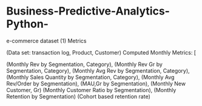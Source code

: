 # Business-Predictive-Analytics-Python-

e-commerce dataset 
(1) Metrics

(Data set: transaction log, Product, Customer) 
Computed Monthly Metrics: [

(Monthly Rev            by Segmentation, Category), 
(Monthly Rev Gr         by Segmentation, Category), 
(Monthly Avg Rev        by Segmentation, Category),
(Monthly Sales Quantity by Segmentation, Category),
(Monthly Avg Rev/Order  by Segmentation),
(MAU,Gr                 by Segmentation),
(Monthly New Customer, Gr)
(Monthly Customer Ratio by Segmentation),
(Monthly Retention      by Segmentation)
(Cohort based retention rate)
